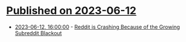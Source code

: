 # [Published on 2023-06-12](index.md)

* [2023-06-12, 16:00:00](https://tech.slashdot.org/story/23/06/12/1553215/reddit-is-crashing-because-of-the-growing-subreddit-blackout?utm_source=rss1.0mainlinkanon&utm_medium=feed) - [Reddit is Crashing Because of the Growing Subreddit Blackout](https://tech.slashdot.org/story/23/06/12/1553215/reddit-is-crashing-because-of-the-growing-subreddit-blackout?utm_source=rss1.0mainlinkanon&utm_medium=feed)
